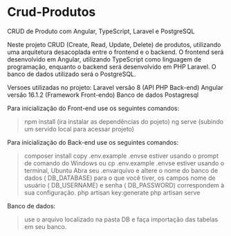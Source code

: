 # Crud-Produtos

CRUD de Produto com Angular, TypeScript, Laravel e
PostgreSQL

Neste projeto CRUD (Create, Read, Update, Delete) de produtos, utilizando uma arquitetura desacoplada entre o frontend e o backend. O frontend será desenvolvido em Angular, utilizando TypeScript como linguagem de programação, enquanto o backend será desenvolvido em PHP Laravel. O banco de dados utilizado será o PostgreSQL.

Versoes utilizadas no projeto:
Laravel versão 8 (API PHP Back-end)
Angular versão 16.1.2 (Framework Front-endo)
Banco de dados Postagresql

Para inicialização do Front-end use os seguintes comandos:
> npm install (ira instalar as dependências do pojeto)
> ng serve (subindo um servido local para acessar projeto)

Para inicialização do Back-end use os seguintes comandos:
> composer install
> copy .env.example .envse estiver usando o prompt de comando do Windows ou cp .env.example .envse estiver usando o terminal, Ubuntu
> Abra seu .envarquivo e altere o nome do banco de dados ( DB_DATABASE) para o que você tiver, os campos nome de usuário ( DB_USERNAME) e senha ( DB_PASSWORD) correspondem à sua configuração.
> php artisan key:generate
> php artisan serve

Banco de dados:
> use o arquivo localizado na pasta DB e faça importação das tabelas em seu banco.
